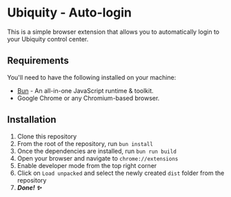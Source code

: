 # Ubiquity - Auto-login

This is a simple browser extension that allows you to automatically login to your Ubiquity control center.

## Requirements

You'll need to have the following installed on your machine:

- <a href="https://bun.sh" target="_blank">Bun</a> - An all-in-one JavaScript runtime & toolkit.
- Google Chrome or any Chromium-based browser.

## Installation

1. Clone this repository
2. From the root of the repository, run `bun install`
3. Once the dependencies are installed, run `bun run build`
4. Open your browser and navigate to `chrome://extensions`
5. Enable developer mode from the top right corner
6. Click on `Load unpacked` and select the newly created `dist` folder from the repository
7. **_Done! ✨_**
